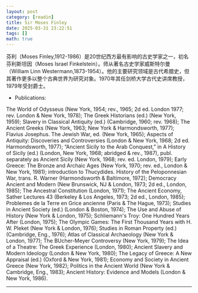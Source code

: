 ```yaml
---
layout: post
category: [readin]
title: Sir Moses Finley
date: 2025-03-31 23:22:51
tags: []
math: true
---
```



芬利（Moses Finley,1912-1986）是20世纪西方最有影响的古史学家之一，初名芬利斯坦因（Moses Israel Finkelstein）。师从著名古史学家威斯特尔曼（William Linn Westermann,1873-1954）。他的主要研究领域是古代希腊史，但其著作更多以整个古典世界为研究对象。1970年其任剑桥大学古代史讲席教授，1979年受封爵士。


- Publications:

The World of Odysseus (New York, 1954; rev., 1965; 2d ed. London 1977; rev. London & New York, 1978); The Greek Historians (ed.) (New York, 1959); Slavery in Classical Antiquity (ed.) (Cambridge, 1960; rev. 1968); The Ancient Greeks (New York, 1963; New York & Harmondsworth, 1977); Flavius Josephus. The Jewish War, ed. (New York, 1965); Aspects of Antiquity: Discoveries and Controversies (London & New York, 1968; 2d ed. Harmondsworth, 1977); “Ancient Sicily to the Arab Conquest,” in A History of Sicily (ed.) (London, New York, 1968; abridged & rev., 1987), publ. separately as Ancient Sicily (New York, 1968; rev. ed. London, 1979); Early Greece: The Bronze and Archaic Ages (New York, 1970; rev. ed., London & New York, 1981); introduction to Thucydides. History of the Peloponnesian War, trans. R. Warner (Harmondsworth & Baltimore, 1972); Democracy Ancient and Modern (New Brunswick, NJ & London, 1973; 2d ed., London, 1985); The Ancestral Constitution (London, 1971); The Ancient Economy, Sather Lectures 43 (Berkeley & Los Angeles, 1973; 2d ed., London, 1985); Problemes de la Terre en Grice ancienne (Paris & The Hague, 1973); Studies in Ancient Society (ed.) (London & Boston, 1974); The Use and Abuse of History (New York & London, 1975); Schliemann's Troy: One Hundred Years After (London, 1975); The Olympic Games: The First Thousand Years with H. W. Pleket (New York & London, 1976); Studies in Roman Property (ed.) (Cambridge, Eng., 1976); Atlas of Classical Archaeology (New York & London, 1977); The BUcher-Meyer Controversy (New York, 1979); The Idea of a Theatre: The Greek Experience (London, 1980); Ancient Slavery and Modern Ideology (London & New York, 1980); The Legacy of Greece: A New Appraisal (ed.) (Oxford & New York, 1981); Economy and Society in Ancient Greece (New York, 1982); Politics in the Ancient World (New York & Cambridge, Eng., 1983); Ancient History: Evidence and Models (London & New York, 1986).




--------




